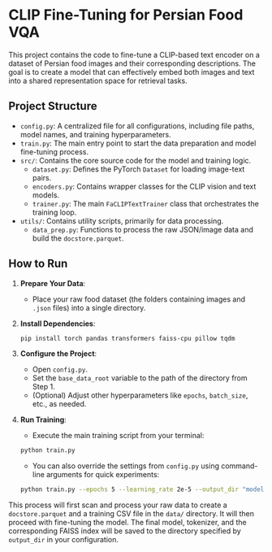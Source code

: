 # CLIP Fine-Tuning for Persian Food VQA

This project contains the code to fine-tune a CLIP-based text encoder on a dataset of Persian food images and their corresponding descriptions. The goal is to create a model that can effectively embed both images and text into a shared representation space for retrieval tasks.

## Project Structure

- `config.py`: A centralized file for all configurations, including file paths, model names, and training hyperparameters.
- `train.py`: The main entry point to start the data preparation and model fine-tuning process.
- `src/`: Contains the core source code for the model and training logic.
  - `dataset.py`: Defines the PyTorch `Dataset` for loading image-text pairs.
  - `encoders.py`: Contains wrapper classes for the CLIP vision and text models.
  - `trainer.py`: The main `FaCLIPTextTrainer` class that orchestrates the training loop.
- `utils/`: Contains utility scripts, primarily for data processing.
  - `data_prep.py`: Functions to process the raw JSON/image data and build the `docstore.parquet`.

## How to Run

1.  **Prepare Your Data**:
    - Place your raw food dataset (the folders containing images and `.json` files) into a single directory.

2.  **Install Dependencies**:
    ```bash
    pip install torch pandas transformers faiss-cpu pillow tqdm
    ```

3.  **Configure the Project**:
    - Open `config.py`.
    - Set the `base_data_root` variable to the path of the directory from Step 1.
    - (Optional) Adjust other hyperparameters like `epochs`, `batch_size`, etc., as needed.

4.  **Run Training**:
    - Execute the main training script from your terminal:
    ```bash
    python train.py
    ```
    - You can also override the settings from `config.py` using command-line arguments for quick experiments:
    ```bash
    python train.py --epochs 5 --learning_rate 2e-5 --output_dir "models/my_finetuned_clip"
    ```

This process will first scan and process your raw data to create a `docstore.parquet` and a training CSV file in the `data/` directory. It will then proceed with fine-tuning the model. The final model, tokenizer, and the corresponding FAISS index will be saved to the directory specified by `output_dir` in your configuration.
